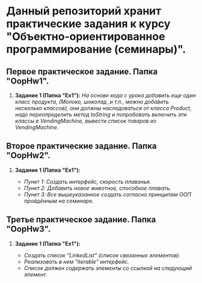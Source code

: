 # **Данный репозиторий хранит практические задания к курсу "Объектно-ориентированное программирование (семинары)".**

## **Первое практическое задание. Папка "OopHw1".**

1. **Задание 1 (Папка "Ex1"):** *На основе кода с урока добавить еще один класс продукта, (Молоко, шоколад ,и т.п., можно добавить несколько классов), они должны наследоваться от класса Product, надо переопределить метод toString и попробовать включить эти классы в VendingMachine, вывести список товаров из VendingMachine.*

## **Второе практические задание. Папка "OopHw2".**

1. **Задание 1 (Папка "Ex1"):** 

    * *Пункт 1: Создать интерфейс, скорость плаванья.*
    * *Пункт 2: Добавить новое животное, способное плавать.*
    * *Пункт 3: Все вышеуказанное создать согласно принципам ООП пройдённым на семинаре.*

## **Третье практическое задание. Папка "OopHw3".**

1. **Задание 1 (Папка "Ex1"):** 

    * *Создать список "LinkedList" (список связанных элементов).*
    * *Реализовать в нем "iterable" интерфейс.*
    * *Список должен содержать элементы со ссылкой на следующий элемент.*
